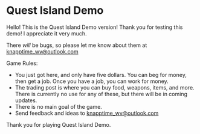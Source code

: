 <!DOCTYPE markdown>
# Quest Island Demo

Hello! This is the Quest Island Demo version! Thank you for testing this demo! I appreciate it very much.

There *will* be bugs, so please let me know about them at [knapptime_wv@outlook.com][email]

Game Rules:
* You just got here, and only have five dollars. You can beg for money, then get a job. Once you have a job, you can work for money. 
* The trading post is where you can buy food, weapons, items, and more. There is currently no use for any of these, but there will be in coming updates.
* There is no main goal of the game.
* Send feedback and ideas to [knapptime_wv@outlook.com][email]

Thank you for playing Quest Island Demo.

[email]: mailto://knapptime_wv@outlook.com

